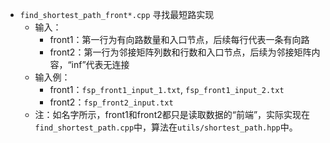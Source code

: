 - `find_shortest_path_front*.cpp` 寻找最短路实现  
  - 输入：  
    - front1：第一行为有向路数量和入口节点，后续每行代表一条有向路  
    - front2：第一行为邻接矩阵列数和行数和入口节点，后续为邻接矩阵内容，“inf”代表无连接  
  - 输入例：  
    - front1：`fsp_front1_input_1.txt`, `fsp_front1_input_2.txt`  
    - front2：`fsp_front2_input.txt`  
  - 注：如名字所示，front1和front2都只是读取数据的“前端”，实际实现在`find_shortest_path.cpp`中，算法在`utils/shortest_path.hpp`中。  